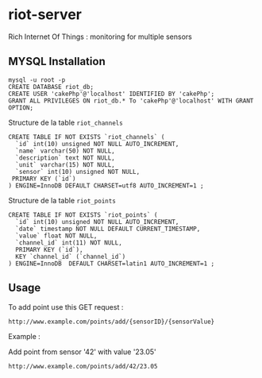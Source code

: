 riot-server
===========

Rich Internet Of Things : monitoring for multiple sensors



MYSQL Installation
-------------------------

    mysql -u root -p
    CREATE DATABASE riot_db;
    CREATE USER 'cakePhp'@'localhost' IDENTIFIED BY 'cakePhp';
    GRANT ALL PRIVILEGES ON riot_db.* To 'cakePhp'@'localhost' WITH GRANT OPTION;


Structure de la table `riot_channels`


    CREATE TABLE IF NOT EXISTS `riot_channels` (
      `id` int(10) unsigned NOT NULL AUTO_INCREMENT,
      `name` varchar(50) NOT NULL,
      `description` text NOT NULL,
      `unit` varchar(15) NOT NULL,
      `sensor` int(10) unsigned NOT NULL,
     PRIMARY KEY (`id`)
    ) ENGINE=InnoDB DEFAULT CHARSET=utf8 AUTO_INCREMENT=1 ;


Structure de la table `riot_points`

    CREATE TABLE IF NOT EXISTS `riot_points` (
      `id` int(10) unsigned NOT NULL AUTO_INCREMENT,
      `date` timestamp NOT NULL DEFAULT CURRENT_TIMESTAMP,
      `value` float NOT NULL,
      `channel_id` int(11) NOT NULL,
      PRIMARY KEY (`id`),
      KEY `channel_id` (`channel_id`)
    ) ENGINE=InnoDB  DEFAULT CHARSET=latin1 AUTO_INCREMENT=1 ;


Usage
-------------------------

To add point use this GET request :


    http://www.example.com/points/add/{sensorID}/{sensorValue}

Example :

Add point from sensor '42' with value '23.05'

    http://www.example.com/points/add/42/23.05
